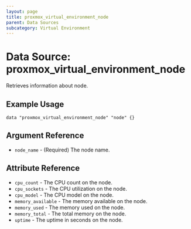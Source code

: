 ```yaml
---
layout: page
title: proxmox_virtual_environment_node
parent: Data Sources
subcategory: Virtual Environment
---
```


# Data Source: proxmox_virtual_environment_node

Retrieves information about node.

## Example Usage

```hcl
data "proxmox_virtual_environment_node" "node" {}
```

## Argument Reference

- `node_name` - (Required) The node name.

## Attribute Reference

- `cpu_count` - The CPU count on the node.
- `cpu_sockets` - The CPU utilization on the node.
- `cpu_model` - The CPU model on the node.
- `memory_available` - The memory available on the node.
- `memory_used` - The memory used on the node.
- `memory_total` - The total memory on the node.
- `uptime` - The uptime in seconds on the node.
